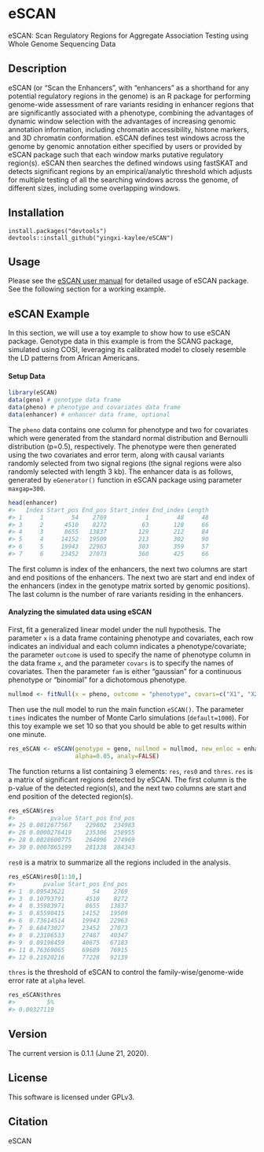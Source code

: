 
# eSCAN

eSCAN: Scan Regulatory Regions for Aggregate Association Testing using
Whole Genome Sequencing Data

## Description

eSCAN (or “Scan the Enhancers”, with “enhancers” as a shorthand for any
potential regulatory regions in the genome) is an R package for
performing genome-wide assessment of rare variants residing in enhancer
regions that are significantly associated with a phenotype, combining
the advantages of dynamic window selection with the advantages of
increasing genomic annotation information, including chromatin
accessibility, histone markers, and 3D chromatin conformation. eSCAN
defines test windows across the genome by genomic annotation either
specified by users or provided by eSCAN package such that each window
marks putative regulatory region(s). eSCAN then searches the defined
windows using fastSKAT and detects significant regions by an
empirical/analytic threshold which adjusts for multiple testing of all
the searching windows across the genome, of different sizes, including
some overlapping windows.

## Installation

    install.packages("devtools")
    devtools::install_github("yingxi-kaylee/eSCAN")

## Usage

Please see the [eSCAN user manual](doc/eSCAN-manual.pdf) for detailed
usage of eSCAN package. See the following section for a working example.

## eSCAN Example

In this section, we will use a toy example to show how to use eSCAN
package. Genotype data in this example is from the SCANG package,
simulated using COSI, leveraging its calibrated model to closely
resemble the LD patterns from African Americans.

#### Setup Data

``` r
library(eSCAN)
data(geno) # genotype data frame
data(pheno) # phenotype and covariates data frame
data(enhancer) # enhancer data frame, optional
```

The `pheno` data contains one column for phenotype and two for
covariates which were generated from the standard normal distribution
and Bernoulli distribution (p=0.5), respectively. The phenotype were
then generated using the two covariates and error term, along with
causal variants randomly selected from two signal regions (the signal
regions were also randomly selected with length 3 kb). The enhancer data
is as follows, generated by `eGenerator()` function in eSCAN package
using parameter `maxgap=300`.

``` r
head(enhancer)
#>   Index Start_pos End_pos Start_index End_index Length
#> 1     1        54    2769           1        48     48
#> 3     2      4510    8272          63       128     66
#> 4     3      8655   13837         129       212     84
#> 5     4     14152   19509         213       302     90
#> 6     5     19943   22963         303       359     57
#> 7     6     23452   27073         360       425     66
```

The first column is index of the enhancers, the next two columns are
start and end positions of the enhancers. The next two are start and end
index of the enhancers (index in the genotype matrix sorted by genomic
positions). The last column is the number of rare variants residing in
the enhancers.

#### Analyzing the simulated data using eSCAN

First, fit a generalized linear model under the null hypothesis. The
parameter `x` is a data frame containing phenotype and covariates, each
row indicates an individual and each column indicates a
phenotype/covariate; the parameter `outcome` is used to specify the name
of phenotype column in the data frame `x`, and the parameter `covars` is
to specify the names of covariates. Then the parameter `fam` is either
“gaussian” for a continuous phenotype or “binomial” for a dichotomous
phenotype.

``` r
nullmod <- fitNull(x = pheno, outcome = "phenotype", covars=c("X1", "X2"), fam="gaussian")
```

Then use the null model to run the main function `eSCAN()`. The
parameter `times` indicates the number of Monte Carlo simulations
(`default=1000`). For this toy example we set 10 so that you should be
able to get results within one minute.

``` r
res_eSCAN <- eSCAN(genotype = geno, nullmod = nullmod, new_enloc = enhancer, times=10, 
                   alpha=0.05, analy=FALSE)
```

The function returns a list containing 3 elements: `res`, `res0` and
`thres`. `res` is a matrix of significant regions detected by eSCAN. The
first column is the p-value of the detected region(s), and the next two
columns are start and end position of the detected region(s).

``` r
res_eSCAN$res
#>          pvalue Start_pos End_pos
#> 25 0.0012677567    229802  234983
#> 26 0.0000276419    235306  258955
#> 28 0.0028600775    264096  274969
#> 30 0.0007865199    281338  284343
```

`res0` is a matrix to summarize all the regions included in the
analysis.

``` r
res_eSCAN$res0[1:10,]
#>        pvalue Start_pos End_pos
#> 1  0.09543621        54    2769
#> 3  0.10793791      4510    8272
#> 4  0.35983971      8655   13837
#> 5  0.85590415     14152   19509
#> 6  0.73614514     19943   22963
#> 7  0.68473027     23452   27073
#> 8  0.23106533     27487   40347
#> 9  0.09198459     40675   67183
#> 11 0.76369065     69689   76915
#> 12 0.21920216     77228   92139
```

`thres` is the threshold of eSCAN to control the family-wise/genome-wide
error rate at `alpha` level.

``` r
res_eSCAN$thres
#>         5% 
#> 0.00327119
```

## Version

The current version is 0.1.1 (June 21, 2020).

## License

This software is licensed under GPLv3.

## Citation

eSCAN
